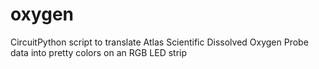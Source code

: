 # oxygen
CircuitPython script to translate Atlas Scientific Dissolved Oxygen Probe data into pretty colors on an RGB LED strip
